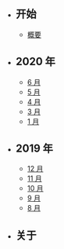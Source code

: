 - ## 开始
    - [概要](/{{route}}/{{version}}/overview)
- ## 2020 年
    - [6 月](/{{route}}/{{version}}/2020-6)
    - [5 月](/{{route}}/{{version}}/2020-5)
    - [4 月](/{{route}}/{{version}}/2020-4)
    - [3 月](/{{route}}/{{version}}/2020-3)
    - [1 月](/{{route}}/{{version}}/2020-1)
- ## 2019 年
    - [12 月](/{{route}}/{{version}}/2019-12)
    - [11 月](/{{route}}/{{version}}/2019-11)
    - [10 月](/{{route}}/{{version}}/2019-10)
    - [9 月](/{{route}}/{{version}}/2019-9)
    - [8 月](/{{route}}/{{version}}/2019-8)
- ## 关于
